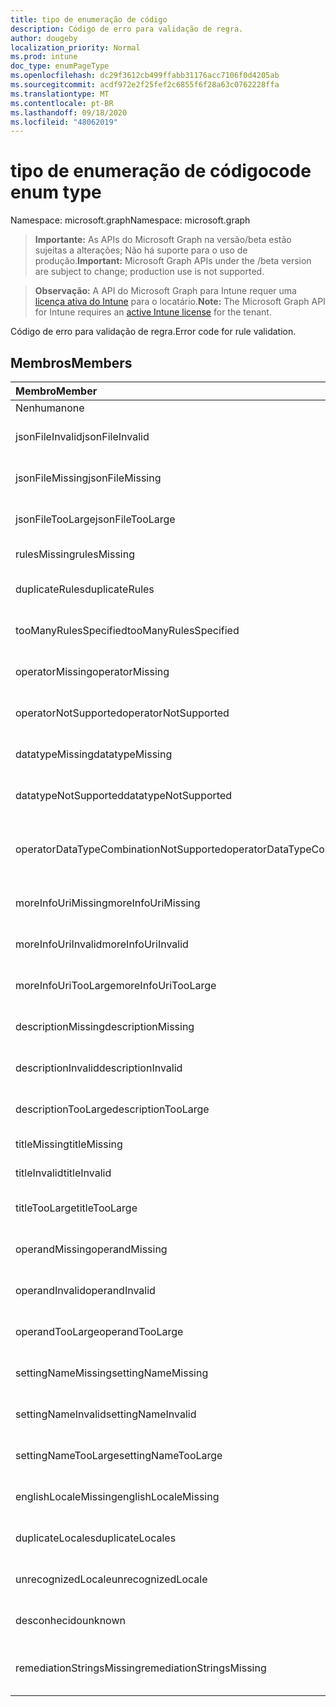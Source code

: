 ```yaml
---
title: tipo de enumeração de código
description: Código de erro para validação de regra.
author: dougeby
localization_priority: Normal
ms.prod: intune
doc_type: enumPageType
ms.openlocfilehash: dc29f3612cb499ffabb31176acc7106f0d4205ab
ms.sourcegitcommit: acdf972e2f25fef2c6855f6f28a63c0762228ffa
ms.translationtype: MT
ms.contentlocale: pt-BR
ms.lasthandoff: 09/18/2020
ms.locfileid: "48062019"
---
```

# <a name="code-enum-type"></a><span data-ttu-id="54ad3-103">tipo de enumeração de código</span><span class="sxs-lookup"><span data-stu-id="54ad3-103">code enum type</span></span>

<span data-ttu-id="54ad3-104">Namespace: microsoft.graph</span><span class="sxs-lookup"><span data-stu-id="54ad3-104">Namespace: microsoft.graph</span></span>

> <span data-ttu-id="54ad3-105">**Importante:** As APIs do Microsoft Graph na versão/beta estão sujeitas a alterações; Não há suporte para o uso de produção.</span><span class="sxs-lookup"><span data-stu-id="54ad3-105">**Important:** Microsoft Graph APIs under the /beta version are subject to change; production use is not supported.</span></span>

> <span data-ttu-id="54ad3-106">**Observação:** A API do Microsoft Graph para Intune requer uma [licença ativa do Intune](https://go.microsoft.com/fwlink/?linkid=839381) para o locatário.</span><span class="sxs-lookup"><span data-stu-id="54ad3-106">**Note:** The Microsoft Graph API for Intune requires an [active Intune license](https://go.microsoft.com/fwlink/?linkid=839381) for the tenant.</span></span>

<span data-ttu-id="54ad3-107">Código de erro para validação de regra.</span><span class="sxs-lookup"><span data-stu-id="54ad3-107">Error code for rule validation.</span></span>

## <a name="members"></a><span data-ttu-id="54ad3-108">Membros</span><span class="sxs-lookup"><span data-stu-id="54ad3-108">Members</span></span>
|<span data-ttu-id="54ad3-109">Membro</span><span class="sxs-lookup"><span data-stu-id="54ad3-109">Member</span></span>|<span data-ttu-id="54ad3-110">Valor</span><span class="sxs-lookup"><span data-stu-id="54ad3-110">Value</span></span>|<span data-ttu-id="54ad3-111">Descrição</span><span class="sxs-lookup"><span data-stu-id="54ad3-111">Description</span></span>|
|:---|:---|:---|
|<span data-ttu-id="54ad3-112">Nenhuma</span><span class="sxs-lookup"><span data-stu-id="54ad3-112">none</span></span>|<span data-ttu-id="54ad3-113">,0</span><span class="sxs-lookup"><span data-stu-id="54ad3-113">0</span></span>|<span data-ttu-id="54ad3-114">Nenhum erro.</span><span class="sxs-lookup"><span data-stu-id="54ad3-114">None error.</span></span>|
|<span data-ttu-id="54ad3-115">jsonFileInvalid</span><span class="sxs-lookup"><span data-stu-id="54ad3-115">jsonFileInvalid</span></span>|<span data-ttu-id="54ad3-116">1 </span><span class="sxs-lookup"><span data-stu-id="54ad3-116">1</span></span>|<span data-ttu-id="54ad3-117">Erro inválido no arquivo JSON.</span><span class="sxs-lookup"><span data-stu-id="54ad3-117">Json file invalid error.</span></span>|
|<span data-ttu-id="54ad3-118">jsonFileMissing</span><span class="sxs-lookup"><span data-stu-id="54ad3-118">jsonFileMissing</span></span>|<span data-ttu-id="54ad3-119">2 </span><span class="sxs-lookup"><span data-stu-id="54ad3-119">2</span></span>|<span data-ttu-id="54ad3-120">Erro de arquivo JSON ausente.</span><span class="sxs-lookup"><span data-stu-id="54ad3-120">Json file missing error.</span></span>|
|<span data-ttu-id="54ad3-121">jsonFileTooLarge</span><span class="sxs-lookup"><span data-stu-id="54ad3-121">jsonFileTooLarge</span></span>|<span data-ttu-id="54ad3-122">3 </span><span class="sxs-lookup"><span data-stu-id="54ad3-122">3</span></span>|<span data-ttu-id="54ad3-123">Erro de arquivo JSON muito grande.</span><span class="sxs-lookup"><span data-stu-id="54ad3-123">Json file too large error.</span></span>|
|<span data-ttu-id="54ad3-124">rulesMissing</span><span class="sxs-lookup"><span data-stu-id="54ad3-124">rulesMissing</span></span>|<span data-ttu-id="54ad3-125">4 </span><span class="sxs-lookup"><span data-stu-id="54ad3-125">4</span></span>|<span data-ttu-id="54ad3-126">Falta de regras no erro.</span><span class="sxs-lookup"><span data-stu-id="54ad3-126">Rules missing error.</span></span>|
|<span data-ttu-id="54ad3-127">duplicateRules</span><span class="sxs-lookup"><span data-stu-id="54ad3-127">duplicateRules</span></span>|<span data-ttu-id="54ad3-128">5 </span><span class="sxs-lookup"><span data-stu-id="54ad3-128">5</span></span>|<span data-ttu-id="54ad3-129">Erro de regras duplicadas.</span><span class="sxs-lookup"><span data-stu-id="54ad3-129">Duplicate rules error.</span></span>|
|<span data-ttu-id="54ad3-130">tooManyRulesSpecified</span><span class="sxs-lookup"><span data-stu-id="54ad3-130">tooManyRulesSpecified</span></span>|<span data-ttu-id="54ad3-131">6 </span><span class="sxs-lookup"><span data-stu-id="54ad3-131">6</span></span>|<span data-ttu-id="54ad3-132">Número excessivo de regras especificado.</span><span class="sxs-lookup"><span data-stu-id="54ad3-132">Too many rules specified error.</span></span>|
|<span data-ttu-id="54ad3-133">operatorMissing</span><span class="sxs-lookup"><span data-stu-id="54ad3-133">operatorMissing</span></span>|<span data-ttu-id="54ad3-134">7 </span><span class="sxs-lookup"><span data-stu-id="54ad3-134">7</span></span>|<span data-ttu-id="54ad3-135">Falta de erro no operador.</span><span class="sxs-lookup"><span data-stu-id="54ad3-135">Operator missing error.</span></span>|
|<span data-ttu-id="54ad3-136">operatorNotSupported</span><span class="sxs-lookup"><span data-stu-id="54ad3-136">operatorNotSupported</span></span>|<span data-ttu-id="54ad3-137">8 </span><span class="sxs-lookup"><span data-stu-id="54ad3-137">8</span></span>|<span data-ttu-id="54ad3-138">Não há suporte para o operador erro.</span><span class="sxs-lookup"><span data-stu-id="54ad3-138">Operator not supported error.</span></span>|
|<span data-ttu-id="54ad3-139">datatypeMissing</span><span class="sxs-lookup"><span data-stu-id="54ad3-139">datatypeMissing</span></span>|<span data-ttu-id="54ad3-140">9 </span><span class="sxs-lookup"><span data-stu-id="54ad3-140">9</span></span>|<span data-ttu-id="54ad3-141">Erro de tipo de dados ausente.</span><span class="sxs-lookup"><span data-stu-id="54ad3-141">Data type missing error.</span></span>|
|<span data-ttu-id="54ad3-142">datatypeNotSupported</span><span class="sxs-lookup"><span data-stu-id="54ad3-142">datatypeNotSupported</span></span>|<span data-ttu-id="54ad3-143">10 </span><span class="sxs-lookup"><span data-stu-id="54ad3-143">10</span></span>|<span data-ttu-id="54ad3-144">Erro de tipo de dados sem suporte.</span><span class="sxs-lookup"><span data-stu-id="54ad3-144">Data type not supported error.</span></span>|
|<span data-ttu-id="54ad3-145">operatorDataTypeCombinationNotSupported</span><span class="sxs-lookup"><span data-stu-id="54ad3-145">operatorDataTypeCombinationNotSupported</span></span>|<span data-ttu-id="54ad3-146">11 </span><span class="sxs-lookup"><span data-stu-id="54ad3-146">11</span></span>|<span data-ttu-id="54ad3-147">Erro de combinação de tipo de dados operador sem suporte.</span><span class="sxs-lookup"><span data-stu-id="54ad3-147">Operator data type combination not supported error.</span></span>|
|<span data-ttu-id="54ad3-148">moreInfoUriMissing</span><span class="sxs-lookup"><span data-stu-id="54ad3-148">moreInfoUriMissing</span></span>|<span data-ttu-id="54ad3-149">12 </span><span class="sxs-lookup"><span data-stu-id="54ad3-149">12</span></span>|<span data-ttu-id="54ad3-150">Mais informações urlmissing erro.</span><span class="sxs-lookup"><span data-stu-id="54ad3-150">More info urlmissing error.</span></span>|
|<span data-ttu-id="54ad3-151">moreInfoUriInvalid</span><span class="sxs-lookup"><span data-stu-id="54ad3-151">moreInfoUriInvalid</span></span>|<span data-ttu-id="54ad3-152">13 </span><span class="sxs-lookup"><span data-stu-id="54ad3-152">13</span></span>|<span data-ttu-id="54ad3-153">Mais informações de URL erro inválido.</span><span class="sxs-lookup"><span data-stu-id="54ad3-153">More info url invalid error.</span></span>|
|<span data-ttu-id="54ad3-154">moreInfoUriTooLarge</span><span class="sxs-lookup"><span data-stu-id="54ad3-154">moreInfoUriTooLarge</span></span>|<span data-ttu-id="54ad3-155">14 </span><span class="sxs-lookup"><span data-stu-id="54ad3-155">14</span></span>|<span data-ttu-id="54ad3-156">Saiba mais sobre o erro ltoo grande.</span><span class="sxs-lookup"><span data-stu-id="54ad3-156">More info ur ltoo large error.</span></span>|
|<span data-ttu-id="54ad3-157">descriptionMissing</span><span class="sxs-lookup"><span data-stu-id="54ad3-157">descriptionMissing</span></span>|<span data-ttu-id="54ad3-158">15 </span><span class="sxs-lookup"><span data-stu-id="54ad3-158">15</span></span>|<span data-ttu-id="54ad3-159">Falta o erro na descrição.</span><span class="sxs-lookup"><span data-stu-id="54ad3-159">Description missing error.</span></span>|
|<span data-ttu-id="54ad3-160">descriptionInvalid</span><span class="sxs-lookup"><span data-stu-id="54ad3-160">descriptionInvalid</span></span>|<span data-ttu-id="54ad3-161">16 </span><span class="sxs-lookup"><span data-stu-id="54ad3-161">16</span></span>|<span data-ttu-id="54ad3-162">Erro de descrição inválida.</span><span class="sxs-lookup"><span data-stu-id="54ad3-162">Description invalid error.</span></span>|
|<span data-ttu-id="54ad3-163">descriptionTooLarge</span><span class="sxs-lookup"><span data-stu-id="54ad3-163">descriptionTooLarge</span></span>|<span data-ttu-id="54ad3-164">17 </span><span class="sxs-lookup"><span data-stu-id="54ad3-164">17</span></span>|<span data-ttu-id="54ad3-165">Erro de descrição muito grande.</span><span class="sxs-lookup"><span data-stu-id="54ad3-165">Description too large error.</span></span>|
|<span data-ttu-id="54ad3-166">titleMissing</span><span class="sxs-lookup"><span data-stu-id="54ad3-166">titleMissing</span></span>|<span data-ttu-id="54ad3-167">18 </span><span class="sxs-lookup"><span data-stu-id="54ad3-167">18</span></span>|<span data-ttu-id="54ad3-168">Falta o título em erro.</span><span class="sxs-lookup"><span data-stu-id="54ad3-168">Title missing error.</span></span>|
|<span data-ttu-id="54ad3-169">titleInvalid</span><span class="sxs-lookup"><span data-stu-id="54ad3-169">titleInvalid</span></span>|<span data-ttu-id="54ad3-170">19</span><span class="sxs-lookup"><span data-stu-id="54ad3-170">19</span></span>|<span data-ttu-id="54ad3-171">Título inválido erro.</span><span class="sxs-lookup"><span data-stu-id="54ad3-171">Title invalid error.</span></span>|
|<span data-ttu-id="54ad3-172">titleTooLarge</span><span class="sxs-lookup"><span data-stu-id="54ad3-172">titleTooLarge</span></span>|<span data-ttu-id="54ad3-173">508</span><span class="sxs-lookup"><span data-stu-id="54ad3-173">20</span></span>|<span data-ttu-id="54ad3-174">Erro de título muito grande.</span><span class="sxs-lookup"><span data-stu-id="54ad3-174">Title too large error.</span></span>|
|<span data-ttu-id="54ad3-175">operandMissing</span><span class="sxs-lookup"><span data-stu-id="54ad3-175">operandMissing</span></span>|<span data-ttu-id="54ad3-176"> 21 </span><span class="sxs-lookup"><span data-stu-id="54ad3-176">21</span></span>|<span data-ttu-id="54ad3-177">Falta de erro no operando.</span><span class="sxs-lookup"><span data-stu-id="54ad3-177">Operand missing error.</span></span>|
|<span data-ttu-id="54ad3-178">operandInvalid</span><span class="sxs-lookup"><span data-stu-id="54ad3-178">operandInvalid</span></span>|<span data-ttu-id="54ad3-179">22</span><span class="sxs-lookup"><span data-stu-id="54ad3-179">22</span></span>|<span data-ttu-id="54ad3-180">Erro inválido do operando.</span><span class="sxs-lookup"><span data-stu-id="54ad3-180">Operand invalid error.</span></span>|
|<span data-ttu-id="54ad3-181">operandTooLarge</span><span class="sxs-lookup"><span data-stu-id="54ad3-181">operandTooLarge</span></span>|<span data-ttu-id="54ad3-182">23</span><span class="sxs-lookup"><span data-stu-id="54ad3-182">23</span></span>|<span data-ttu-id="54ad3-183">Erro de operando muito grande.</span><span class="sxs-lookup"><span data-stu-id="54ad3-183">Operand too large error.</span></span>|
|<span data-ttu-id="54ad3-184">settingNameMissing</span><span class="sxs-lookup"><span data-stu-id="54ad3-184">settingNameMissing</span></span>|<span data-ttu-id="54ad3-185">dia</span><span class="sxs-lookup"><span data-stu-id="54ad3-185">24</span></span>|<span data-ttu-id="54ad3-186">Erro de configuração ausente.</span><span class="sxs-lookup"><span data-stu-id="54ad3-186">Setting name missing error.</span></span>|
|<span data-ttu-id="54ad3-187">settingNameInvalid</span><span class="sxs-lookup"><span data-stu-id="54ad3-187">settingNameInvalid</span></span>|<span data-ttu-id="54ad3-188">25</span><span class="sxs-lookup"><span data-stu-id="54ad3-188">25</span></span>|<span data-ttu-id="54ad3-189">Nome de configuração erro inválido.</span><span class="sxs-lookup"><span data-stu-id="54ad3-189">Setting name invalid error.</span></span>|
|<span data-ttu-id="54ad3-190">settingNameTooLarge</span><span class="sxs-lookup"><span data-stu-id="54ad3-190">settingNameTooLarge</span></span>|<span data-ttu-id="54ad3-191">660</span><span class="sxs-lookup"><span data-stu-id="54ad3-191">26</span></span>|<span data-ttu-id="54ad3-192">Erro de configuração de nome muito grande.</span><span class="sxs-lookup"><span data-stu-id="54ad3-192">Setting name too large error.</span></span>|
|<span data-ttu-id="54ad3-193">englishLocaleMissing</span><span class="sxs-lookup"><span data-stu-id="54ad3-193">englishLocaleMissing</span></span>|<span data-ttu-id="54ad3-194">27</span><span class="sxs-lookup"><span data-stu-id="54ad3-194">27</span></span>|<span data-ttu-id="54ad3-195">Erro de localidade em inglês ausente.</span><span class="sxs-lookup"><span data-stu-id="54ad3-195">English locale missing error.</span></span>|
|<span data-ttu-id="54ad3-196">duplicateLocales</span><span class="sxs-lookup"><span data-stu-id="54ad3-196">duplicateLocales</span></span>|<span data-ttu-id="54ad3-197">28</span><span class="sxs-lookup"><span data-stu-id="54ad3-197">28</span></span>|<span data-ttu-id="54ad3-198">Erro de localidades duplicadas.</span><span class="sxs-lookup"><span data-stu-id="54ad3-198">Duplicate locales error.</span></span>|
|<span data-ttu-id="54ad3-199">unrecognizedLocale</span><span class="sxs-lookup"><span data-stu-id="54ad3-199">unrecognizedLocale</span></span>|<span data-ttu-id="54ad3-200">anos</span><span class="sxs-lookup"><span data-stu-id="54ad3-200">29</span></span>|<span data-ttu-id="54ad3-201">Erro de localidade não reconhecido.</span><span class="sxs-lookup"><span data-stu-id="54ad3-201">Unrecognized locale error.</span></span>|
|<span data-ttu-id="54ad3-202">desconhecido</span><span class="sxs-lookup"><span data-stu-id="54ad3-202">unknown</span></span>|<span data-ttu-id="54ad3-203">até</span><span class="sxs-lookup"><span data-stu-id="54ad3-203">30</span></span>|<span data-ttu-id="54ad3-204">Erro desconhecido.</span><span class="sxs-lookup"><span data-stu-id="54ad3-204">Unknown error.</span></span>|
|<span data-ttu-id="54ad3-205">remediationStringsMissing</span><span class="sxs-lookup"><span data-stu-id="54ad3-205">remediationStringsMissing</span></span>|<span data-ttu-id="54ad3-206">31</span><span class="sxs-lookup"><span data-stu-id="54ad3-206">31</span></span>|<span data-ttu-id="54ad3-207">Erros de cadeia de caracteres de correção ausente.</span><span class="sxs-lookup"><span data-stu-id="54ad3-207">Remediation strings missing error.</span></span>|






